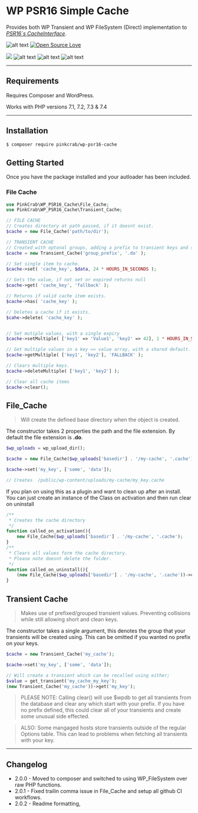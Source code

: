 # WP PSR16 Simple Cache

Provides both WP Transient and WP FileSystem (Direct) implementation to [*PSR16`s CacheInterface*](https://github.com/php-fig/simple-cache).

![alt text](https://img.shields.io/badge/Current_Version-2.0.2-yellow.svg?style=flat " ") 
[![Open Source Love](https://badges.frapsoft.com/os/mit/mit.svg?v=102)]()

![](https://github.com/Pink-Crab/WP_PSR16_Cache/workflows/GitHub_CI/badge.svg " ")
![alt text](https://img.shields.io/badge/PHPStan-level%208-brightgreen.svg?style=flat " ") 
![alt text](https://img.shields.io/badge/WP_PHPUnit-V5-brightgreen.svg?style=flat " ") 
![alt text](https://img.shields.io/badge/PHPCS-WP_Extra-brightgreen.svg?style=flat " ") 


***********************************************

## Requirements

Requires Composer and WordPress.

Works with PHP versions 7.1, 7.2, 7.3 & 7.4

***********************************************

## Installation

``` bash
$ composer require pinkcrab/wp-psr16-cache
```



## Getting Started

Once you have the package installed and your autloader has been included. 

### File Cache

``` php
use PinkCrab\WP_PSR16_Cache\File_Cache;
use PinkCrab\WP_PSR16_Cache\Transient_Cache;

// FILE CACHE
// Creates directory at path passed, if it doesnt exist.
$cache = new File_Cache('path/to/dir');

// TRANSIENT CACHE 
// Created with optonal groups, adding a prefix to transient keys and set file extension.
$cache = new Transient_Cache('group_prefix', '.do' ); 

// Set single item to cache.
$cache->set( 'cache_key', $data, 24 * HOURS_IN_SECONDS );

// Gets the value, if not set or expired returns null
$cache->get( 'cache_key', 'fallback' );

// Returns if valid cache item exists.
$cache->has( 'cache_key' );

// Deletes a cache if it exists.
$cahe->delete( 'cache_key' );


// Set mutiple values, with a single expiry
$cache->setMultiple( ['key1' => 'Value1', 'key2' => 42], 1 * HOURS_IN_SECONDS );

// Get multiple values in a key => value array, with a shared default.
$cache->getMultiple( ['key1', 'key2'], 'FALLBACK' );

// Clears multiple keys.
$cache->deleteMultiple( ['key1', 'key2'] );

// Clear all cache items
$cache->clear();

```



## File_Cache

> Will create the defined base directory when the object is created. 

The constructor takes 2 properties the path and the file extension. By default the file extension is **.do**.

```php
$wp_uploads = wp_upload_dir();

$cache = new File_Cache($wp_uploads['basedir'] . '/my-cache', '.cache');

$cache->set('my_key', ['some', 'data']);

// Creates  /public/wp-content/uploads/my-cache/my_key.cache
```

If you plan on using this as a plugin and want to clean up after an install. You can just create an instance of the Class on activation and then run clear on uninstall

```php
/** 
 * Creates the cache directory
 */
function called_on_activation(){
    new File_Cache($wp_uploads['basedir'] . '/my-cache', '.cache');
}
/**
 * Clears all values form the cache directory.
 * Please note doesnt delete the folder.
 */
function called_on_uninstall(){
    (new File_Cache($wp_uploads['basedir'] . '/my-cache', '.cache'))->clear();
}
```



## Transient Cache

> Makes use of prefixed/grouped transient values. Preventing collisions while still allowing short and clean keys.

The constructor takes a single argument, this denotes the group that your transients will be created using. This can be omitted if you wanted no prefix on your keys.

```php
$cache = new Transient_Cache('my_cache');

$cache->set('my_key', ['some', 'data']);

// Will create a transient which can be recalled using either;
$value = get_transient('my_cache_my_key');
(new Transient_Cache('my_cache'))->get('my_key');
```
> PLEASE NOTE:
Calling clear() will use $wpdb to get all transients from the database and clear any which start with your prefix. If you have no prefix defined, this could clear all of your transients and create some unusual side effected. 

> ALSO: 
Some mangaged hosts store transients outside of the regular Options table. This can lead to problems when fetching all transients with your key.



***********************************************



## Changelog
* 2.0.0 - Moved to composer and switched to using WP_FileSystem over raw PHP functions.
* 2.0.1 - Fixed trailin comma issue in File_Cache and setup all github CI workflows.
* 2.0.2 - Readme formatting,